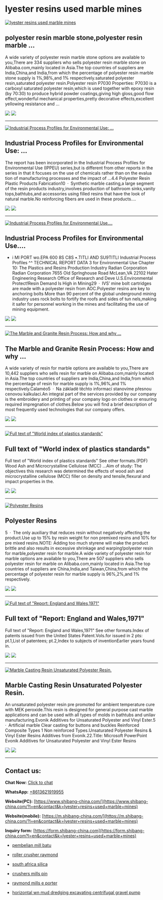 # lyester resins used marble mines

<a href="https://swt.shibang-china.com/?l=en&img&k=lyester+resins+used+marble+mines" target="_blank">![lyester resins used marble mines](http://static.shibang-china.com/all-800x300/884.jpg)</a>

## polyester resin marble stone,polyester resin marble …
A wide variety of polyester resin marble stone options are available to you,There are 334 suppliers who sells polyester resin marble stone on Alibaba.com,mainly located in Asia.The top countries of suppliers are India,China,and India,from which the percentage of polyester resin marble stone supply is 1%,98%,and 1% respectively.saturated polyester resin,saturated polyester resin.Polyester resin P7030 Properties: P7030 is a carboxyl saturated polyester resin,which is used together with epoxy resin (by 70:30) to produce hybrid powder coatings,giving high gloss,good flow effect,wonderful mechanical properties,pretty decorative effects,excellent yellowing resistance and …


<a href="https://whatsapp.shibangsoft.com/WhatsApp.php" target="_blank" title="WhatsApp">![](http://static.shibang-china.com/icon/whatsapp.png)</a> <a href="https://swt.shibang-china.com/?l=en&icon&k=lyester+resins+used+marble+mines" target="_blank">![](http://static.shibang-china.com/icon/chat-en.png)</a>

---

<a href="https://swt.shibang-china.com/?l=en&img&k=lyester+resins+used+marble+mines" target="_blank">![Industrial Process Profiles for Environmental Use: …](http://static.shibang-china.com/all-800x300/888.jpg)</a>

## Industrial Process Profiles for Environmental Use: …
The report has been incorporated in the Industrial Process Profiles for Environmental Use (IPPEU) series,but is different from other reports in the series in that it focuses on the use of chemicals rather than on the evalua tion of manufacturing processes and the impact of …4.4 Polyester Resin Plastic Products Fabrication10&ensp;&#0183;&ensp;Synthetic marble casting,a large segment of the resin products industry,involves production of bathroom sinks,vanity tops,bathtubs,and accessories using filled resins that have the look of natural marble.No reinforcing fibers are used in these products.…


<a href="https://whatsapp.shibangsoft.com/WhatsApp.php" target="_blank" title="WhatsApp">![](http://static.shibang-china.com/icon/whatsapp.png)</a> <a href="https://swt.shibang-china.com/?l=en&icon&k=lyester+resins+used+marble+mines" target="_blank">![](http://static.shibang-china.com/icon/chat-en.png)</a>

---

<a href="https://swt.shibang-china.com/?l=en&img&k=lyester+resins+used+marble+mines" target="_blank">![Industrial Process Profiles for Environmental Use.…](http://static.shibang-china.com/all-800x300/1506.jpg)</a>

## Industrial Process Profiles for Environmental Use.…
* i MI PORT wo.EPA 600 8S C8S •.TITLI AND SU9TITLI Industrial Process Profiles ^^ TECHNICAL REPORT DATA 3 for Environmental Use Chapter 10: The Plastics and Resins Production Industry Radian Corporation Radian Corporation 7655 Old Sprlnghouse Road McLean,VA 22102 Hater Engineering Research Office of Research and Deve U.S.Environmental Protect!Resin Demand Is High in Mining29&ensp;&#0183;&ensp;IVS’ mine bolt cartridges are made with a polyester resin from AOC.Polyester resins are key to anchoring bolts More than 90 percent of the global underground mining industry uses rock bolts to fortify the roofs and sides of tun nels,making it safer for personnel working in the mines and facilitating the use of mining equipment.


<a href="https://whatsapp.shibangsoft.com/WhatsApp.php" target="_blank" title="WhatsApp">![](http://static.shibang-china.com/icon/whatsapp.png)</a> <a href="https://swt.shibang-china.com/?l=en&icon&k=lyester+resins+used+marble+mines" target="_blank">![](http://static.shibang-china.com/icon/chat-en.png)</a>

---

<a href="https://swt.shibang-china.com/?l=en&img&k=lyester+resins+used+marble+mines" target="_blank">![The Marble and Granite Resin Process: How and why …](http://static.shibang-china.com/all-800x300/1350.jpg)</a>

## The Marble and Granite Resin Process: How and why …
A wide variety of resin for marble options are available to you,There are 10,442 suppliers who sells resin for marble on Alibaba.com,mainly located in Asia.The top countries of suppliers are India,China,and India,from which the percentage of resin for marble supply is 1%,96%,and 1% respectively.Calam&#233;o5&ensp;&#0183;&ensp;Na z&#225;kladě těchto informac&#237; stanov&#237;me přesnou cenovou kalkulaci.An integral part of the services provided by our company is the embroidery and printing of your company logo on clothes or ensuring required impregnation of clothes.Below you will find a brief description of most frequently used technologies that our company offers.


<a href="https://whatsapp.shibangsoft.com/WhatsApp.php" target="_blank" title="WhatsApp">![](http://static.shibang-china.com/icon/whatsapp.png)</a> <a href="https://swt.shibang-china.com/?l=en&icon&k=lyester+resins+used+marble+mines" target="_blank">![](http://static.shibang-china.com/icon/chat-en.png)</a>

---

<a href="https://swt.shibang-china.com/?l=en&img&k=lyester+resins+used+marble+mines" target="_blank">![Full text of &quot;World index of plastics standards&quot;](http://static.shibang-china.com/all-800x300/193.jpg)</a>

## Full text of &quot;World index of plastics standards&quot;
Full text of &quot;World index of plastics standards&quot; See other formats.(PDF) Wood Ash and Microcrystalline Cellulose (MCC) …Aim of study: The objectives this research was determined the effects of wood ash and microcrystalline cellulose (MCC) filler on density and tensile,flexural and impact properties in the.


<a href="https://whatsapp.shibangsoft.com/WhatsApp.php" target="_blank" title="WhatsApp">![](http://static.shibang-china.com/icon/whatsapp.png)</a> <a href="https://swt.shibang-china.com/?l=en&icon&k=lyester+resins+used+marble+mines" target="_blank">![](http://static.shibang-china.com/icon/chat-en.png)</a>

---

<a href="https://swt.shibang-china.com/?l=en&img&k=lyester+resins+used+marble+mines" target="_blank">![Polyester Resins](http://static.shibang-china.com/all-800x300/127.jpg)</a>

## Polyester Resins
5&ensp;&#0183;&ensp;The only auxiliary that reduces resin without negatively affecting the product.Use up to 15% by resin weight for non premixed resins and 10% for pre mixed resins.NOTE: Adding too much styrene will make the product brittle and also results in excessive shrinkage and warping!polyester resin for marble,polyester resin for marble.A wide variety of polyester resin for marble options are available to you,There are 507 suppliers who sells polyester resin for marble on Alibaba.com,mainly located in Asia.The top countries of suppliers are China,India,and Taiwan,China,from which the percentage of polyester resin for marble supply is 96%,2%,and 1% respectively.


<a href="https://whatsapp.shibangsoft.com/WhatsApp.php" target="_blank" title="WhatsApp">![](http://static.shibang-china.com/icon/whatsapp.png)</a> <a href="https://swt.shibang-china.com/?l=en&icon&k=lyester+resins+used+marble+mines" target="_blank">![](http://static.shibang-china.com/icon/chat-en.png)</a>

---

<a href="https://swt.shibang-china.com/?l=en&img&k=lyester+resins+used+marble+mines" target="_blank">![Full text of &quot;Report: England and Wales,1971&quot;](http://static.shibang-china.com/all-800x300/12.jpg)</a>

## Full text of &quot;Report: England and Wales,1971&quot;
Full text of &quot;Report: England and Wales,1971&quot; See other formats.Index of patents issued from the United States Patent.Vols.for issued in 2 pts: pt.1,List of patentees; pt.2,Index to subjects of inventionEarlier years found in.


<a href="https://whatsapp.shibangsoft.com/WhatsApp.php" target="_blank" title="WhatsApp">![](http://static.shibang-china.com/icon/whatsapp.png)</a> <a href="https://swt.shibang-china.com/?l=en&icon&k=lyester+resins+used+marble+mines" target="_blank">![](http://static.shibang-china.com/icon/chat-en.png)</a>

---

<a href="https://swt.shibang-china.com/?l=en&img&k=lyester+resins+used+marble+mines" target="_blank">![Marble Casting Resin Unsaturated Polyester Resin.](http://static.shibang-china.com/all-800x300/1074.jpg)</a>

## Marble Casting Resin Unsaturated Polyester Resin.
An unsaturated polyester resin pre promoted for ambient temperature cure with MEK peroxide.This resin is designed for general purpose cast marble applications and can be used with all types of molds in bathtubs and unilav manufacturing.Evonik Additives for Unsaturated Polyester and Vinyl Ester.5&ensp;&#0183;&ensp;Artificial marble Clear casting for buttons and buckles Reinforced Composite Types 1 Non reinforced Types.Unsaturated Polyester Resins &amp; Vinyl Ester Resins Additives from Evonik.22.Title: Microsoft PowerPoint Evonik Additives for Unsaturated Polyester and Vinyl Ester Resins


<a href="https://whatsapp.shibangsoft.com/WhatsApp.php" target="_blank" title="WhatsApp">![](http://static.shibang-china.com/icon/whatsapp.png)</a> <a href="https://swt.shibang-china.com/?l=en&icon&k=lyester+resins+used+marble+mines" target="_blank">![](http://static.shibang-china.com/icon/chat-en.png)</a>

---
## Contact us:

**Chat Now:** [Click to chat](https://swt.shibang-china.com?l=en&contact&k=lyester+resins+used+marble+mines)

**WhatsApp:**  [+8613621919955](https://whatsapp.shibangsoft.com/WhatsApp.php)

**Website(PC):** [https://www.shibang-china.com/](https://www.shibang-china.com/?l=en&contact&k=lyester+resins+used+marble+mines)

**Website(mobile):** [https://m.shibang-china.com/](https://m.shibang-china.com/?l=en&contact&k=lyester+resins+used+marble+mines)

**Inquiry form:** [https://form.shibang-china.com](https://form.shibang-china.com?l=en&contact&k=lyester+resins+used+marble+mines)

* [pembelian mill batu](../145/pembelian%20mill%20batu.md)

* [roller crusher raymond](../145/roller%20crusher%20raymond.md)

* [south africa silica](../143/south%20africa%20silica.md)

* [crushers mills pin](../146/crushers%20mills%20pin.md)

* [raymond mills e porter](../148/raymond%20mills%20e%20porter.md)

* [horizontal wn mud dredging excavating centrifugal gravel pump](../141/horizontal%20wn%20mud%20dredging%20excavating%20centrifugal%20gravel%20pump.md)